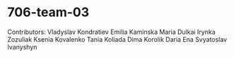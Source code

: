 # 706-team-03
Contributors:
Vladyslav Kondratiev 
Emilia Kaminska 
Maria Dulkai 
Irynka Zozuliak 
Ksenia Kovalenko 
Tania Koliada 
Dima Korolik 
Daria Ena 
Svyatoslav Ivanyshyn 

